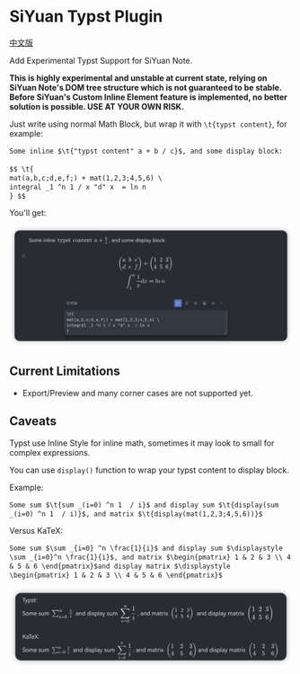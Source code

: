 # SiYuan Typst Plugin

[中文版](./README_zh_CN.md)

Add Experimental Typst Support for SiYuan Note.

**This is highly experimental and unstable at current state, relying on  SiYuan Note's DOM tree structure which is not guaranteed to be stable. Before SiYuan's Custom Inline Element feature is implemented, no better solution is possible. USE AT YOUR OWN RISK.**

Just write using normal Math Block, but wrap it with `\t{typst content}`, for example:

```
Some inline $\t{"typst content" a + b / c}$, and some display block:

$$ \t{
mat(a,b,c;d,e,f;) + mat(1,2,3;4,5,6) \
integral _1 ^n 1 / x "d" x  = ln n
} $$
```

You'll get:

![Showcase](./asset/typst_showcase.png)

## Current Limitations

- Export/Preview and many corner cases are not supported yet.

## Caveats

Typst use Inline Style for inline math, sometimes it may look to small for complex expressions.

You can use `display()` function to wrap your typst content to display block.

Example:

```
Some sum $\t{sum _(i=0) ^n 1  / i}$ and display sum $\t{display(sum _(i=0) ^n 1  / i)}$, and matrix $\t{display(mat(1,2,3;4,5,6))}$
```

Versus KaTeX:

```
Some sum $\sum _{i=0} ^n \frac{1}{i}$ and display sum $\displaystyle \sum _{i=0}^n \frac{1}{i}$, and matrix $\begin{pmatrix} 1 & 2 & 3 \\ 4 & 5 & 6 \end{pmatrix}$and display matrix $\displaystyle \begin{pmatrix} 1 & 2 & 3 \\ 4 & 5 & 6 \end{pmatrix}$
```

![Display Style Showcase](./asset/display-style.png)
